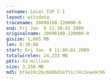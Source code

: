 ```yaml
---
setname: Local ISP C-I
layout: witsdata
tracename: 20090108-220000-0
end: Fri Jan  9 11:30:01 2009
originalname: 20090108-220000-0
gzsize: 1,665 MB
len: 0:30:00
start: Fri Jan  9 11:00:01 2009
totalwirelen: 24,233 MB
pkts: 42 million
size: 3,250 MB
md5: bf4a19c26c6b0bd1ef51c74c2eae9c96
---
```

